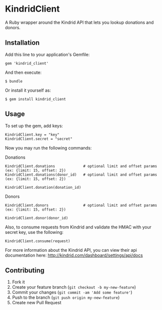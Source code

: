 # KindridClient

A Ruby wrapper around the Kindrid API that lets you lookup donations and donors.

## Installation

Add this line to your application's Gemfile:

    gem 'kindrid_client'

And then execute:

    $ bundle

Or install it yourself as:

    $ gem install kindrid_client

## Usage

To set up the gem, add keys:

    KindridClient.key = "key"
    KindridClient.secret = "secret"


Now you may run the following commands:

Donations


    KindridClient.donations             # optional limit and offset params (ex: {limit: 15, offset: 2})
    KindridClient.donations(donor_id)   # optional limit and offset params (ex: {limit: 15, offset: 2})

    KindridClient.donation(donation_id)

Donors

    KindridClient.donors                # optional limit and offset params (ex: {limit: 15, offset: 2})

    KindridClient.donor(donor_id)
  
Also, to consume requests from Kindrid and validate the HMAC with your secret key, use the following:

    KindridClient.consume(request)


For more information about the Kindrid API, you can view their api documentation here: http://kindrid.com/dashboard/settings/api/docs

## Contributing

1. Fork it
2. Create your feature branch (`git checkout -b my-new-feature`)
3. Commit your changes (`git commit -am 'Add some feature'`)
4. Push to the branch (`git push origin my-new-feature`)
5. Create new Pull Request
